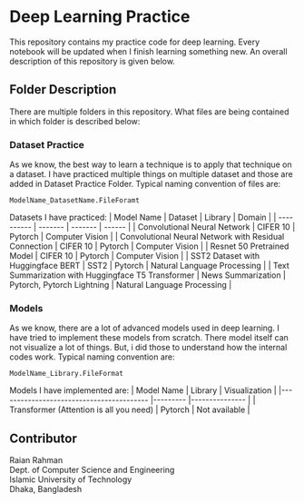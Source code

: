# Deep Learning Practice
This repository contains my practice code for deep learning. Every notebook will be updated when I finish learning something new. An overall description of this repository is given below.

## Folder Description
There are multiple folders in this repository. What files are being contained in which folder is described below:

### Dataset Practice
As we know, the best way to learn a technique is to apply that technique on a dataset. I have practiced multiple things on multiple dataset and those are added in Dataset Practice Folder. Typical naming convention of files are:
``` 
ModelName_DatasetName.FileForamt
```
Datasets I have practiced:
| Model Name | Dataset | Library | Domain |
| ---------- | ------- | ------- | ------ |
| Convolutional Neural Network | CIFER 10 | Pytorch | Computer Vision |
| Convolutional Neural Network with Residual Connection | CIFER 10 | Pytorch | Computer Vision |
| Resnet 50 Pretrained Model         | CIFER 10 | Pytorch | Computer Vision             |
| SST2 Dataset with Huggingface BERT | SST2     | Pytorch | Natural Language Processing |
| Text Summarization with Huggingface T5 Transformer | News Summarization | Pytorch, Pytorch Lightning | Natural Language Processing |



### Models
As we know, there are a lot of advanced models used in deep learning. I have tried to implement these models from scratch. There model itself can not visualize a lot of things. But, i did those to understand how the internal codes work. Typical naming convention are:
```
ModelName_Library.FileFormat
```
Models I have implemented are:
| Model Name                              	| Library 	| Visualization 	|
|-----------------------------------------	|---------	|---------------	|
| Transformer (Attention is all you need) 	| Pytorch 	| Not available 	|

## Contributor
Raian Rahman <br>
Dept. of Computer Science and Engineering <br> 
Islamic University of Technology <br>
Dhaka, Bangladesh
